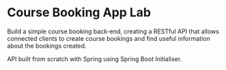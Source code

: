 # Course Booking App Lab
Build a simple course booking back-end, creating a RESTful API that allows connected clients to create course bookings and find useful information about the bookings created.

API built from scratch with Spring using Spring Boot Initialiser.
